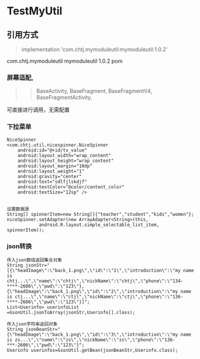 # TestMyUtil
## 引用方式

> implementation 'com.chtj.mymoduleutil:mymoduleutil:1.0.2'

<dependency>
  <groupId>com.chtj.mymoduleutil</groupId>
  <artifactId>mymoduleutil</artifactId>
  <version>1.0.2</version>
  <type>pom</type>
</dependency>


### 屏幕适配,

>> BaseActivity,
BaseFragment,
BaseFragmentV4,
BaseFragmentActivity,

可直接进行调用，无需配置

### 下拉菜单
    NiceSpinner
    <com.chtj.util.nicespinner.NiceSpinner
        android:id="@+id/tv_value"
        android:layout_width="wrap_content"
        android:layout_height="wrap_content"
        android:layout_margin="10dp"
        android:layout_weight="1"
        android:gravity="center"
        android:text="sdlfjlskdjf"
        android:textColor="@color/content_color"
        android:textSize="12sp" />
        
        
    设置数据源
    String[] spinnerItem=new String[]{"teacher","student","kids","women"};
    niceSpinner.setAdapter(new ArrayAdapter<String>(this,
                android.R.layout.simple_selectable_list_item, spinnerItem));
  

### json转换
    传入json数组返回集合对象
    String jsonStr="[{\"headImage\":\"back_1.png\",\"id\":\"1\",\"introduction\":\"my name is     chtj...\",\"name\":\"chtj\",\"nickName\":\"chtj\",\"phone\":\"134-****-2606\",\"pwd\":\"123\"},{\"headImage\":\"back_1.png\",\"id\":\"2\",\"introduction\":\"my name is ctj...\",\"name\":\"ctj\",\"nickName\":\"ctj\",\"phone\":\"136-****-2606\",\"pwd\":\"123\"}]";
    List<Userinfo> userinfoList =GsonUtil.jsonToArray(jsonStr,Userinfo[].class);
  
    传入json字符串返回对象
    String jsonBeanStr="{\"headImage\":\"back_1.png\",\"id\":\"3\",\"introduction\":\"my name is zs...\",\"name\":\"zs\",\"nickName\":\"zs\",\"phone\":\"136-***-2606\",\"pwd\":\"123\"}";
    Userinfo userinfos=GsonUtil.getBean(jsonBeanStr,Userinfo.class);
  
  
 
